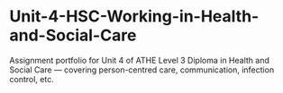 # Unit-4-HSC-Working-in-Health-and-Social-Care
Assignment portfolio for Unit 4 of ATHE Level 3 Diploma in Health and Social Care — covering person-centred care, communication, infection control, etc.

